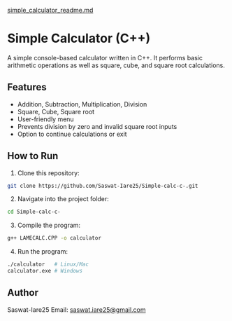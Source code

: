 [simple_calculator_readme.md](https://github.com/user-attachments/files/21939606/simple_calculator_readme.md)
# Simple Calculator (C++)

A simple console-based calculator written in C++. It performs basic arithmetic operations as well as square, cube, and square root calculations.

## Features
- Addition, Subtraction, Multiplication, Division
- Square, Cube, Square root
- User-friendly menu
- Prevents division by zero and invalid square root inputs
- Option to continue calculations or exit

## How to Run
1. Clone this repository:
```bash
git clone https://github.com/Saswat-Iare25/Simple-calc-c-.git
```
2. Navigate into the project folder:
```bash
cd Simple-calc-c-
```
3. Compile the program:
```bash
g++ LAMECALC.CPP -o calculator
```
4. Run the program:
```bash
./calculator   # Linux/Mac
calculator.exe # Windows
```

## Author
Saswat-Iare25
Email: saswat.iare25@gmail.com

